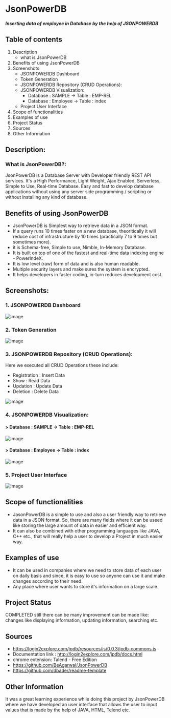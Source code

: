 # JsonPowerDB 

##### Inserting data of employee in Database by the help of  JSONPOWERDB

## Table of contents

1. Description
    * what is JsonPowerDB
2. Benefits of using JsonPowerDB
3. Screenshots
    * JSONPOWERDB Dashboard
    * Token Generation
    * JSONPOWERDB Repository (CRUD Operations):
    * JSONPOWERDB Visualization:
        - Database : SAMPLE -> Table : EMP-REL
        - Database : Employee -> Table : index
     * Project User Interface
4. Scope of functionalities
5. Examples of use
6. Project Status
7. Sources
8. Other Information

## Description:

### What is JsonPowerDB?:
JsonPowerDB is a Database Server with Developer friendly REST API services. It's a High Performance, Light Weight, Ajax Enabled, Serverless, Simple to Use, Real-time Database. Easy and fast to develop database applications without using any server side programming / scripting or without installing any kind of database.

## Benefits of using JsonPowerDB

* JsonPowerDB is Simplest way to retrieve data in a JSON format.
* If a query runs 10 times faster on a new database, theoritically it will reduce cost of infrastructure by 10 times (practically 7 to 9 times but sometimes more).
* it is Schema-free, Simple to use, Nimble, In-Memory Database.
* It is built on top of one of the fastest and real-time data indexing engine - PowerIndeX.
* It is low level (raw) form of data and is also human readable.
* Multiple security layers and make sures the system is encrypted.
* It helps developers in faster coding, in-turn reduces development cost.

## Screenshots:

### 1. JSONPOWERDB Dashboard
![image](https://user-images.githubusercontent.com/80767141/122970848-006e5b00-d3ac-11eb-8e32-6b8e19791e9b.png)

### 2. Token Generation
![image](https://user-images.githubusercontent.com/80767141/122972002-4841b200-d3ad-11eb-9f80-f8039f2b77e2.png)

### 3. JSONPOWERDB Repository (CRUD Operations):

Here we executed all CRUD Operations  these include:
* Registration : Insert Data
* Show : Read Data
* Updation : Update Data
* Deletion : Delete Data

![image](https://user-images.githubusercontent.com/80767141/122973140-8c818200-d3ae-11eb-968f-5bcf13b21263.png)

### 4. JSONPOWERDB Visualization:

#### > Database : SAMPLE -> Table : EMP-REL
![image](https://user-images.githubusercontent.com/80767141/122971687-ef721980-d3ac-11eb-8bf6-a8b6ecde848e.png)

#### > Database : Employee -> Table : index
![image](https://user-images.githubusercontent.com/80767141/122973582-0580d980-d3af-11eb-9b8f-c4376d118d50.png)

### 5. Project User Interface
![image](https://user-images.githubusercontent.com/80767141/122973366-c9e60f80-d3ae-11eb-9d76-38df7f7a5ea9.png)

## Scope of functionalities

* JasonPowerDB is a simple to use and also a user friendly way to retrieve data in a JSON format. So, there are many fields where it can be useed like storing the large amount of data in easier and efficient way. 
* It can also be combined with other programming languages like JAVA, C++ etc., that will really help a user to develop a Project in much easier way.

## Examples of use

* It can be used in companies where we need to store data of each user on daily basis and since, it is easy to use so anyone can use it and make changes according to their need.
* Any place where user wants to store it's information on a large scale.

## Project Status

COMPLETED still there can be many improvement can be made like: changes like displaying information, updating information, searching etc.

## Sources

* https://login2explore.com/jpdb/resources/js/0.0.3/jpdb-commons.js
* Documentation link : http://login2explore.com/jpdb/docs.html
* chrome extension: Talend - Free Edition
* https://github.com/BeAgarwal/JsonPowerDB
* https://github.com/dbader/readme-template

## Other Information

It was a great learning experience while doing this project by JsonPowerDB where we have developed an user interface that allows the user to input values that is made by the help of JAVA, HTML, Telend etc.
